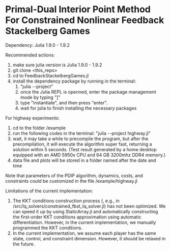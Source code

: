 # Primal-Dual Interior Point Method For Constrained Nonlinear Feedback Stackelberg Games


Dependency: Julia 1.9.0 - 1.9.2

Recommended actions:
1. make sure julia version is Julia 1.9.0 - 1.9.2
2. git clone <this_repo>
3. cd to FeedbackStackelbergGames.jl
4. install the dependency package by running in the terminal:
   1) "julia --project"
   2) once the Julia REPL is openned, enter the package management mode by typing "]"
   3) type "instantiate", and then press "enter".
   4) wait for julia to finish installing the necessary packages 


For highway experiments:
1. cd to the folder /example
2. run the following codes in the terminal: 
    "julia --project highway.jl"
3. wait, it may take a while to precompile the program, but after the precompilation, it will execute the algorithm super fast, returning a solution within 5 seconds. (Test result generated by a home desktop equipped with an AMD 5950x CPU and 64 GB 3200mhz DDR4 memory.)
4. data file and plots will be stored in a folder named after the date and time


Note that parameters of the PDIP algorithm, dynamics, costs, and constraints could be customized in the file /example/highway.jl

Limitations of the current implementation:
1. The KKT conditions construction process (, e.g., in /src/lq_solvers/constrained_fbst_lq_solver.jl) has not been optimized. We can speed it up by using StaticArray.jl and automatically constructing the first-order KKT conditions approximation using automatic differentiation. However, in the current implementation, we manually programmed the       KKT conditions. 
2. In the current implementation, we assume each player has the same state, control, and constraint dimension. However, it should be relaxed in the future.



